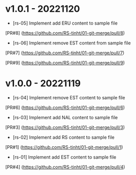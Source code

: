 # v1.0.1 - 20221120

- [rs-05] Implement add ERU content to sample file

[PR#8] (https://github.com/RS-tinht/01-git-merge/pull/8)

- [rs-06] Implement remove EST content from sample file

[PR#7] (https://github.com/RS-tinht/01-git-merge/pull/7)

[PR#9] (https://github.com/RS-tinht/01-git-merge/pull/9)

# v1.0.0 - 20221119

- [rs-04] Implement remove EST content to sample file

[PR#6] (https://github.com/RS-tinht/01-git-merge/pull/6)

- [rs-03] Implement add NAL content to sample file

[PR#3] (https://github.com/RS-tinht/01-git-merge/pull/3)

- [rs-02] Implement add RS content to sample file

[PR#1] (https://github.com/RS-tinht/01-git-merge/pull/1)

- [rs-01] Implement add EST content to sample file

[PR#4] (https://github.com/RS-tinht/01-git-merge/pull/4)